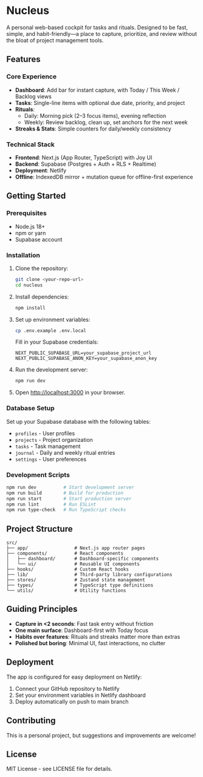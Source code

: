 # Nucleus

A personal web-based cockpit for tasks and rituals. Designed to be fast, simple, and habit-friendly—a place to capture, prioritize, and review without the bloat of project management tools.

<!-- Build: Fixed TypeScript and Supabase errors for deployment -->

## Features

### Core Experience
- **Dashboard**: Add bar for instant capture, with Today / This Week / Backlog views
- **Tasks**: Single-line items with optional due date, priority, and project
- **Rituals**: 
  - Daily: Morning pick (2–3 focus items), evening reflection
  - Weekly: Review backlog, clean up, set anchors for the next week
- **Streaks & Stats**: Simple counters for daily/weekly consistency

### Technical Stack
- **Frontend**: Next.js (App Router, TypeScript) with Joy UI
- **Backend**: Supabase (Postgres + Auth + RLS + Realtime)
- **Deployment**: Netlify
- **Offline**: IndexedDB mirror + mutation queue for offline-first experience

## Getting Started

### Prerequisites
- Node.js 18+ 
- npm or yarn
- Supabase account

### Installation

1. Clone the repository:
   ```bash
   git clone <your-repo-url>
   cd nucleus
   ```

2. Install dependencies:
   ```bash
   npm install
   ```

3. Set up environment variables:
   ```bash
   cp .env.example .env.local
   ```
   
   Fill in your Supabase credentials:
   ```
   NEXT_PUBLIC_SUPABASE_URL=your_supabase_project_url
   NEXT_PUBLIC_SUPABASE_ANON_KEY=your_supabase_anon_key
   ```

4. Run the development server:
   ```bash
   npm run dev
   ```

5. Open [http://localhost:3000](http://localhost:3000) in your browser.

### Database Setup

Set up your Supabase database with the following tables:

- `profiles` - User profiles
- `projects` - Project organization
- `tasks` - Task management
- `journal` - Daily and weekly ritual entries
- `settings` - User preferences

### Development Scripts

```bash
npm run dev          # Start development server
npm run build        # Build for production
npm run start        # Start production server
npm run lint         # Run ESLint
npm run type-check   # Run TypeScript checks
```

## Project Structure

```
src/
├── app/                 # Next.js app router pages
├── components/          # React components
│   ├── dashboard/       # Dashboard-specific components
│   └── ui/              # Reusable UI components
├── hooks/               # Custom React hooks
├── lib/                 # Third-party library configurations
├── stores/              # Zustand state management
├── types/               # TypeScript type definitions
└── utils/               # Utility functions
```

## Guiding Principles

- **Capture in <2 seconds**: Fast task entry without friction
- **One main surface**: Dashboard-first with Today focus
- **Habits over features**: Rituals and streaks matter more than extras
- **Polished but boring**: Minimal UI, fast interactions, no clutter

## Deployment

The app is configured for easy deployment on Netlify:

1. Connect your GitHub repository to Netlify
2. Set your environment variables in Netlify dashboard
3. Deploy automatically on push to main branch

## Contributing

This is a personal project, but suggestions and improvements are welcome!

## License

MIT License - see LICENSE file for details.
